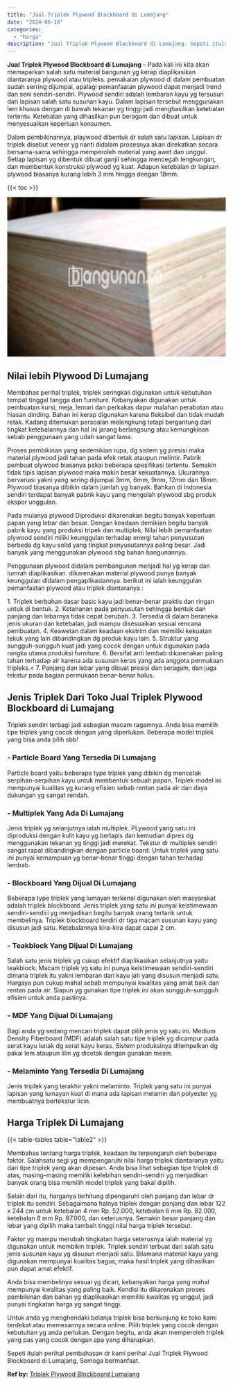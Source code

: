 ```yaml
---
title: "Jual Triplek Plywood Blockboard di Lumajang"
date: "2024-06-10"
categories: 
  - "harga"
description: "Jual Triplek Plywood Blockboard di Lumajang. Sepeti itulah perihal pembahasan dr kami perihal Jual Triplek Plywood Blockboard di Lumajang, Semoga bermanfaat...."
---
```


**Jual Triplek Plywood Blockboard di Lumajang** – Pada kali ini kita akan memaparkan salah satu material bangunan yg kerap diaplikasikan diantaranya plywood atau tripleks. pemakaian plywood di dalam pembuatan sudah serring dijumpai, apalagi pemanfaatan plywood dapat menjadi trend dan seni sendiri-sendiri. Plywood sendiri adalah lembaran kayu yg tersusun dari lapisan salah satu susunan kayu. Dalam lapisan tersebut menggunakan lem khusus dengan di bawah tekanan yg tinggi jadi menghasilkan ketebalan tertentu. Ketebalan yang dihasilkan pun beragam dan dibuat untuk menyesuaikan keperluan konsumen.

Dalam pembikinannya, playwood dibentuk dr salah satu lapisan. Lapisan dr triplek disebut veneer yg nanti didalam prosesnya akan direkatkan secara bersama-sama sehingga memperoleh material yang awet dan unggul. Setiap lapisan yg dibentuk dibuat ganjil sehingga mencegah lengkungan, dan membentuk konstruksi plywood yg kuat. Adapun ketebalan dr lapisan plywood biasanya kurang lebih 3 mm hingga dengan 18mm.

{{< toc >}}

![Jual Triplek Plywood Blockboard di Lumajang](/images/jual-triplek-murah-35.png)

## Nilai lebih Plywood Di Lumajang

Membahas perihal triplek, triplek seringkali digunakan untuk kebutuhan tempat tinggal tangga dan furniture. Kebanyakan digunakan untuk pembuatan kursi, meja, lemari dan perkakas dapur malahan perabotan atau hiasan dinding. Bahan ini kerap digunakan karena fleksibel dan tidak mudah retak. Kadang ditemukan persoalan melengkung tetapi bergantung dari tingkat ketebalannya dan hal ini jarang berlangsung atau kemungkinan sebab penggunaan yang udah sangat lama.

Proses pembikinan yang sedemikian rupa, dg sistem yg presisi maka material plywood jadi tahan pada efek retak ataupun melintir. Pabrik pembuat plywood biasanya pakai beberapa spesifikasi tertentu. Semakin tidak tipis lapisan plywood maka makin besar kekuatannya. Ukurannya bervariasi yakni yang sering dijumpai 3mm, 6mm, 9mm, 12mm dan 18mm. Plywood biasanya dibikin dalam jumlah yg banyak. Bahkan di Indonesia sendiri terdapat banyak pabrik kayu yang mengolah plywood sbg produk ekspor unggulan.

Pada mulanya plywood Diproduksi dikarenakan begitu banyak keperluan papan yang lebar dan besar. Dengan keadaan demikian begitu banyak pabrik kayu yang produksi tripek dan multiplek. Nilai lebih pemanfaatan plywood sendiri miliki keunggulan terhadap energi tahan penyusutan berbeda dg kayu solid yang tingkat penyusutannya paling besar. Jadi banyak yang menggunakan plywood sbg bahan bangunannya.

Penggunaan plywood didalam pembangunan menjadi hal yg kerap dan lumrah diaplikasikan. dikarenakan material plywood punya banyak keunggulan didalam pengaplikasiannya. berikut ini ialah keunggulan pemanfaatan plywood atau triplek diantaranya :

1\. Triplek berbahan dasar basic kayu jadi benar-benar praktis dan ringan untuk di bentuk. 2. Ketahanan pada penyusutan sehingga bentuk dan panjang dan lebarnya tidak cepat berubah. 3. Tersedia di dalam beraneka jenis ukuran dan ketebalan, jadi mampu disesuaikan sesuai rencana pembuatan. 4. Keawetan dalam keadaan ekstrim dan memiliki kekuatan tekuk yang lain dibandingkan dg produk kayu lain. 5. Struktur yang sungguh-sungguh kuat jadi yang cocok dengan untuk digunakan pada rangka utama produksi furniture. 6. Bersifat anti lembab dikarenakan paling tahan terhadap air karena ada susunan keras yang ada anggota permukaan tripleks.< 7. Panjang dan lebar yang dibuat presisi dan seragam, dan juga tekstur pada bagian permukaan benar-benar halus.

## Jenis Triplek Dari Toko Jual Triplek Plywood Blockboard di Lumajang

Triplek sendiri terbagi jadi sebagian macam ragamnya. Anda bisa memilih tipe triplek yang cocok dengan yang diperlukan. Beberapa model triplek yang bisa anda pilih sbb!

### \- Particle Board Yang Tersedia Di Lumajang

Particle board yaitu beberapa type triplek yang dibikin dg mencetak serpihan-serpihan kayu untuk membentuk sebuah papan. Triplek model ini mempunyai kualitas yg kurang efisien sebab rentan pada air dan daya dukungan yg sangat rendah.

### \- Multiplek Yang Ada Di Lumajang

Jenis triplek yg selanjutnya ialah multiplek. PLywood yang satu ini diproduksi dengan kulit kayu yg berlapis dan kemudian dipres dg menggunakan tekanan yg tinggi jadi merekat. Tekstur dr multiplek sendiri sangat rapat dibandingkan dengan particle board. Untuk triplek yang satu ini punyai kemampuan yg benar-benar tinggi dengan tahan terhadap lembab.

### \- Blockboard Yang Dijual Di Lumajang

Beberapa type triplek yang lumayan terkenal digunakan oleh masyarakat adalah triplek blockboard. Jenis triplek yang satu ini punyai keistimewaan sendiri-sendiri yg menjadikan begitu banyak orang tertarik untuk membelinya. Triplek blockboard terdiri dr tiga macam susunan kayu yang disusun jadi satu. Ketebalannya kira-kira dapat capai 2 cm.

### \- Teakblock Yang Dijual Di Lumajang

Salah satu jenis triplek yg cukup efektif diaplikasikan selanjutnya yaitu teakblock. Macam triplek yg satu ini punya keistimewaan sendiri-sendiri dimana triplek itu yakni lembaran dari kayu jati yang disusun menjadi satu. Hargaya pun cukup mahal sebab mempunyai kwalitas yang amat baik dan rentan pada air. Siapun yg gunakan tipe triplek ini akan sungguh-sungguh efisien untuk anda pastinya.

### \- MDF Yang Dijual Di Lumajang

Bagi anda yg sedang mencari triplek dapat pilih jenis yg satu ini. Medium Density Fiberboard (MDF) adalah salah satu tipe triplek yg dicampur pada serat kayu lunak dg serat kayu keras. Sistem produksinya ditempelkan dg pakai lem ataupun lilin yg dicetak dengan gunakan mesin.

### \- Melaminto Yang Tersedia Di Lumajang

Jenis triplek yang terakhir yakni melaminto. Triplek yang satu ini punyai lapisan yang lumayan kuat di mana ada lapisan melamin dan polyester yg membuatnya bertekstur licin.

## Harga Triplek Di Lumajang

{{< table-tables table="table2" >}}

Membahas tentang harga triplek, keadaan itu terpengaruh oleh beberapa faktor. Salahsatu segi yg mempengaruhi nilai harga triplek diantaranya yaitu dari tipe triplek yang akan dipesan. Anda bisa lihat sebagian tipe triplek di atas, masing-masing memiliki kelebihan sendiri-sendiri yg menjadikan banyak orang bisa memilih model triplek yang bakal dipilih.

Selain dari itu, harganya terhitung dipengaruhi oleh panjang dan lebar dr triplek itu sendiri. Sebagaimana halnya triplek dengan panjang dan lebar 122 x 244 cm untuk ketebalan 4 mm Rp. 52.000, ketebalan 6 mm Rp. 82.000, ketebalan 8 mm Rp. 87.000, dan seterusnya. Semakin besar panjang dan lebar yang dipilih maka tambah tinggi nilai harga triplek tersebut.

Faktor yg mampu merubah tingkatan harga seterusnya ialah material yg digunakan untuk membikin triplek. Triplek sendiri terbuat dari salah satu jenis susunan kayu yg disusun menjadi satu. Bilamana material kayu yang digunakan mempunyai kualitas bagus, maka hasil triplek yang dihasilkan pun dapat amat efektif.

Anda bisa membelinya sesuai yg dicari, kebanyakan harga yang mahal mempunyai kwalitas yang paling baik. Kondisi itu dikarenakan proses pembikinan dan bahan yg diaplikasikan memiliki kwalitas yg unggul, jadi punyai tingkatan harga yg sangat tinggi.

Untuk anda yg menghendaki belanja triplek bisa berkunjung ke toko kami terdekat atau memesannya secara online. Pilih triplek yang cocok dengan kebutuhan yg anda perlukan. Dengan begitu, anda akan memperoleh triplek yang pas yang cocok dengan apa yang diharapkan.

Sepeti itulah perihal pembahasan dr kami perihal Jual Triplek Plywood Blockboard di Lumajang, Semoga bermanfaat.

**Ref by:** [Triplek Plywood Blockboard Lumajang](https://id.wikipedia.org/wiki/Triplek)

